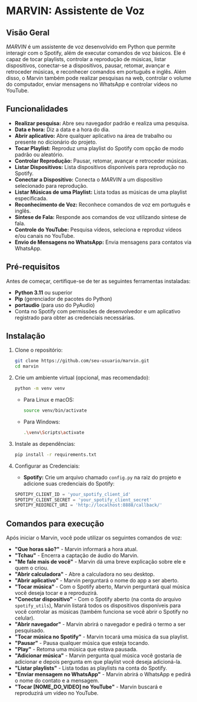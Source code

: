 # MARVIN: Assistente de Voz

## Visão Geral

*MARVIN* é um assistente de voz desenvolvido em Python que permite interagir com o Spotify, além de executar comandos de voz básicos. Ele é capaz de tocar playlists, controlar a reprodução de músicas, listar dispositivos, conectar-se a dispositivos, pausar, retomar, avançar e retroceder músicas, e reconhecer comandos em português e inglês. Além disso, o Marvin também pode realizar pesquisas na web, controlar o volume do computador, enviar mensagens no WhatsApp e controlar vídeos no YouTube.

## Funcionalidades

- **Realizar pesquisa:** Abre seu navegador padrão e realiza uma pesquisa.
- **Data e hora:** Diz a data e a hora do dia.
- **Abrir aplicativo:** Abre qualquer aplicativo na área de trabalho ou presente no dicionário do projeto.
- **Tocar Playlist:** Reproduz uma playlist do Spotify com opção de modo padrão ou aleatório.
- **Controlar Reprodução:** Pausar, retomar, avançar e retroceder músicas.
- **Listar Dispositivos:** Lista dispositivos disponíveis para reprodução no Spotify.
- **Conectar a Dispositivo:** Conecta o *MARVIN* a um dispositivo selecionado para reprodução.
- **Listar Músicas de uma Playlist:** Lista todas as músicas de uma playlist especificada.
- **Reconhecimento de Voz:** Reconhece comandos de voz em português e inglês.
- **Síntese de Fala:** Responde aos comandos de voz utilizando síntese de fala.
- **Controle do YouTube:** Pesquisa vídeos, seleciona e reproduz vídeos e/ou canais no YouTube.
- **Envio de Mensagens no WhatsApp:** Envia mensagens para contatos via WhatsApp.

## Pré-requisitos

Antes de começar, certifique-se de ter as seguintes ferramentas instaladas:

- **Python 3.11** ou superior
- **Pip** (gerenciador de pacotes do Python)
- **portaudio** (para uso do PyAudio)
- Conta no Spotify com permissões de desenvolvedor e um aplicativo registrado para obter as credenciais necessárias.

## Instalação

1. Clone o repositório:

    ```bash
    git clone https://github.com/seu-usuario/marvin.git
    cd marvin
    ```

2. Crie um ambiente virtual (opcional, mas recomendado):

    ```bash
    python -m venv venv
    ```

    - Para Linux e macOS:

        ```bash
        source venv/bin/activate
        ```

    - Para Windows:

        ```bash
        .\venv\Scripts\activate
        ```

3. Instale as dependências:

    ```bash
    pip install -r requirements.txt
    ```

4. Configurar as Credenciais:

    - **Spotify:** Crie um arquivo chamado `config.py` na raiz do projeto e adicione suas credenciais do Spotify:

    ```python
    SPOTIPY_CLIENT_ID = 'your_spotify_client_id'
    SPOTIPY_CLIENT_SECRET = 'your_spotify_client_secret'
    SPOTIPY_REDIRECT_URI = 'http://localhost:8888/callback/'
    ```

## Comandos para execução

Após iniciar o Marvin, você pode utilizar os seguintes comandos de voz:

- **"Que horas são?"** - Marvin informará a hora atual.
- **"Tchau"** - Encerra a captação de áudio do Marvin.
- **"Me fale mais de você"** - Marvin dá uma breve explicação sobre ele e quem o criou.
- **"Abrir calculadora"** - Abre a calculadora no seu desktop.
- **"Abrir aplicativo"** - Marvin perguntará o nome do app a ser aberto.
- **"Tocar música"** - Com o Spotify aberto, Marvin perguntará qual música você deseja tocar e a reproduzirá.
- **"Conectar dispositivo"** - Com o Spotify aberto (na conta do arquivo `spotify_utils`), Marvin listará todos os dispositivos disponíveis para você controlar as músicas (também funciona se você abrir o Spotify no celular).
- **"Abrir navegador"** - Marvin abrirá o navegador e pedirá o termo a ser pesquisado.
- **"Tocar música no Spotify"** - Marvin tocará uma música da sua playlist.
- **"Pausar"** - Pausa qualquer música que esteja tocando.
- **"Play"** - Retoma uma música que estava pausada.
- **"Adicionar música"** - Marvin pergunta qual música você gostaria de adicionar e depois pergunta em que playlist você deseja adicioná-la.
- **"Listar playlists"** - Lista todas as playlists na conta do Spotify.
- **"Enviar mensagem no WhatsApp"** - Marvin abrirá o WhatsApp e pedirá o nome do contato e a mensagem.
- **"Tocar [NOME_DO_VIDEO] no YouTube"** - Marvin buscará e reproduzirá um vídeo no YouTube.
